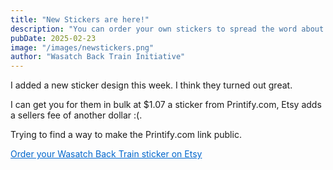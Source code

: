 ```yaml
---
title: "New Stickers are here!"
description: "You can order your own stickers to spread the word about the train!"
pubDate: 2025-02-23
image: "/images/newstickers.png"
author: "Wasatch Back Train Initiative"
---
```


I added a new sticker design this week. I think they turned out great.

I can get you for them in bulk at $1.07 a sticker from Printify.com, Etsy adds a sellers fee of another dollar :(.

Trying to find a way to make the Printify.com link public.

<a href="https://www.etsy.com/listing/1862417858/wasatchbacktrainorg-sticker" style="color: #0066cc;">Order your Wasatch Back Train sticker on Etsy</a>
